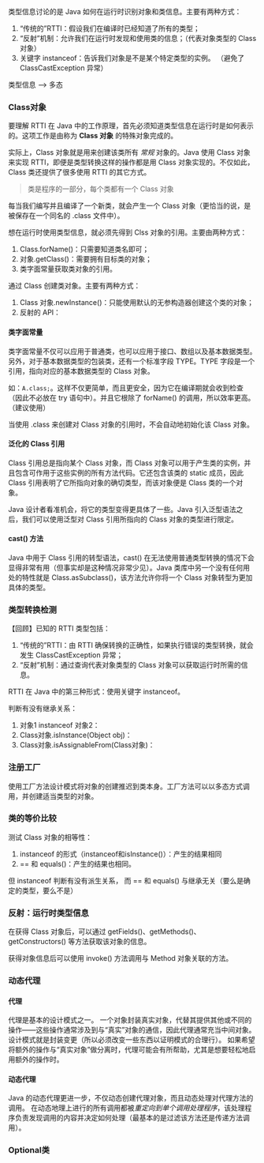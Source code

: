 类型信息讨论的是 Java 如何在运行时识别对象和类信息。主要有两种方式：
1. “传统的”RTTI：假设我们在编译时已经知道了所有的类型；
2. “反射”机制：允许我们在运行时发现和使用类的信息；（代表对象类型的 Class 对象）
3. 关键字 instanceof：告诉我们对象是不是某个特定类型的实例。 （避免了 ClassCastException 异常）


类型信息 --> 多态



### Class对象
要理解 RTTI 在 Java 中的工作原理，首先必须知道类型信息在运行时是如何表示的。这项工作是由称为 **Class 对象** 的特殊对象完成的。

实际上，Class 对象就是用来创建该类所有 *常规* 对象的。Java 使用 Class 对象来实现 RTTI，即便是类型转换这样的操作都是用 Class 对象实现的。不仅如此，Class 类还提供了很多使用 RTTI 的其它方式。

> 类是程序的一部分，每个类都有一个 Class 对象

每当我们编写并且编译了一个新类，就会产生一个 Class 对象（更恰当的说，是被保存在一个同名的 .class 文件中）。

想在运行时使用类型信息，就必须先得到 Clss 对象的引用。主要由两种方式：
1. Class.forName()：只需要知道类名即可；
2. 对象.getClass()：需要拥有目标类的对象；
3. 类字面常量获取类对象的引用。

通过 Class 创建类对象。主要有两种方式：
1. Class 对象.newInstance()：只能使用默认的无参构造器创建这个类的对象；
2. 反射的 API：

#### 类字面常量
类字面常量不仅可以应用于普通类，也可以应用于接口、数组以及基本数据类型。另外，对于基本数据类型的包装类，还有一个标准字段 TYPE。TYPE 字段是一个引用，指向对应的基本数据类型的 Class 对象。

如：`A.class;`。这样不仅更简单，而且更安全，因为它在编译期就会收到检查（因此不必放在 try 语句中）。并且它根除了 forName() 的调用，所以效率更高。（建议使用）

当使用 .class 来创建对 Class 对象的引用时，不会自动地初始化该 Class 对象。

#### 泛化的 Class 引用
Class 引用总是指向某个 Class 对象，而 Class 对象可以用于产生类的实例，并且包含可作用于这些实例的所有方法代码。它还包含该类的 static 成员，因此 Class 引用表明了它所指向对象的确切类型，而该对象便是 Class 类的一个对象。

Java 设计者看准机会，将它的类型变得更具体了一些。Java 引入泛型语法之后，我们可以使用泛型对 Class 引用所指向的 Class 对象的类型进行限定。

#### cast() 方法
Java 中用于 Class 引用的转型语法，cast() 在无法使用普通类型转换的情况下会显得非常有用（但事实却是这种情况非常少见）。Java 类库中另一个没有任何用处的特性就是 Class.asSubclass()，该方法允许你将一个 Class 对象转型为更加具体的类型。


### 类型转换检测
【回顾】已知的 RTTI 类型包括：
1. “传统的”RTTI：由 RTTI 确保转换的正确性，如果执行错误的类型转换，就会发生 ClassCastException 异常；
2. “反射”机制：通过查询代表对象类型的 Class 对象可以获取运行时所需的信息。

RTTI 在 Java 中的第三种形式：使用关键字 instanceof。

判断有没有继承关系：
1. 对象1 instanceof 对象2：
2. Class对象.isInstance(Object obj)：
3. Class对象.isAssignableFrom(Class对象)：


### 注册工厂
使用工厂方法设计模式将对象的创建推迟到类本身。工厂方法可以以多态方式调用，并创建适当类型的对象。


### 类的等价比较
测试 Class 对象的相等性：
1. instanceof 的形式（instanceof和isInstance()）：产生的结果相同
2. == 和 equals()：产生的结果也相同。

但 instanceof 判断有没有派生关系，
而 == 和 equals() 与继承无关（要么是确定的类型，要么不是）


### 反射：运行时类型信息
在获得 Class 对象后，可以通过 getFields()、getMethods()、getConstructors() 等方法获取该对象的信息。

获得对象信息后可以使用 invoke() 方法调用与 Method 对象关联的方法。


### 动态代理
#### 代理
代理是基本的设计模式之一。
一个对象封装真实对象，代替其提供其他或不同的操作——这些操作通常涉及到与“真实”对象的通信，因此代理通常充当中间对象。
设计模式就是封装变更（所以必须改变一些东西以证明模式的合理行）。
如果希望将额外的操作与“真实对象”做分离时，代理可能会有所帮助，尤其是想要轻松地启用额外的操作时。
#### 动态代理
Java 的动态代理更进一步，不仅动态创建代理对象，而且动态处理对代理方法的调用。
在动态地理上进行的所有调用都被*重定向到单个调用处理程序*，该处理程序负责发现调用的内容并决定如何处理（最基本的是过滤该方法还是传递方法调用）。


### Optional类



